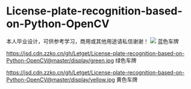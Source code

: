 # License-plate-recognition-based-on-Python-OpenCV
本人毕业设计，可供参考学习，商用或其他用途请私信谢谢！
![](https://jsd.cdn.zzko.cn/gh/Letget/License-plate-recognition-based-on-Python-OpenCV@master/display/blue.jpg)
蓝色车牌

https://jsd.cdn.zzko.cn/gh/Letget/License-plate-recognition-based-on-Python-OpenCV@master/display/green.jpg
绿色车牌

https://jsd.cdn.zzko.cn/gh/Letget/License-plate-recognition-based-on-Python-OpenCV@master/display/yellow.jpg
黄色车牌
